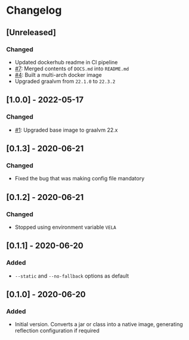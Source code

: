 # Changelog

## [Unreleased]
### Changed
- Updated dockerhub readme in CI pipeline
- [#7](https://github.com/devatherock/java-to-native/issues/7): Merged contents of `DOCS.md` into `README.md`
- [#4](https://github.com/devatherock/java-to-native/issues/4): Built a multi-arch docker image
- Upgraded graalvm from `22.1.0` to `22.3.2`

## [1.0.0] - 2022-05-17
### Changed
- [#1](https://github.com/devatherock/java-to-native/issues/1): Upgraded base image to graalvm 22.x

## [0.1.3] - 2020-06-21
### Changed
- Fixed the bug that was making config file mandatory

## [0.1.2] - 2020-06-21
### Changed
- Stopped using environment variable `VELA`

## [0.1.1] - 2020-06-20
### Added
- `--static` and `--no-fallback` options as default

## [0.1.0] - 2020-06-20
### Added
- Initial version. Converts a jar or class into a native image, generating reflection configuration if required